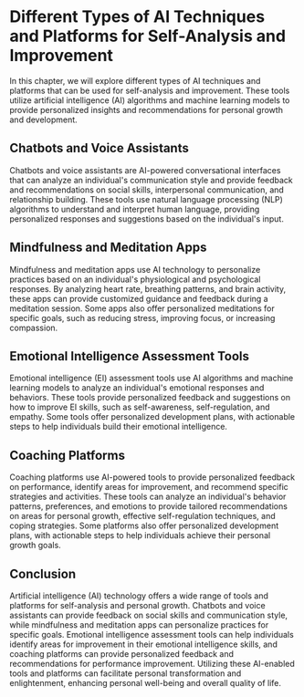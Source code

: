 Different Types of AI Techniques and Platforms for Self-Analysis and Improvement
============================================================================================================================================

In this chapter, we will explore different types of AI techniques and platforms that can be used for self-analysis and improvement. These tools utilize artificial intelligence (AI) algorithms and machine learning models to provide personalized insights and recommendations for personal growth and development.

Chatbots and Voice Assistants
-----------------------------

Chatbots and voice assistants are AI-powered conversational interfaces that can analyze an individual's communication style and provide feedback and recommendations on social skills, interpersonal communication, and relationship building. These tools use natural language processing (NLP) algorithms to understand and interpret human language, providing personalized responses and suggestions based on the individual's input.

Mindfulness and Meditation Apps
-------------------------------

Mindfulness and meditation apps use AI technology to personalize practices based on an individual's physiological and psychological responses. By analyzing heart rate, breathing patterns, and brain activity, these apps can provide customized guidance and feedback during a meditation session. Some apps also offer personalized meditations for specific goals, such as reducing stress, improving focus, or increasing compassion.

Emotional Intelligence Assessment Tools
---------------------------------------

Emotional intelligence (EI) assessment tools use AI algorithms and machine learning models to analyze an individual's emotional responses and behaviors. These tools provide personalized feedback and suggestions on how to improve EI skills, such as self-awareness, self-regulation, and empathy. Some tools offer personalized development plans, with actionable steps to help individuals build their emotional intelligence.

Coaching Platforms
------------------

Coaching platforms use AI-powered tools to provide personalized feedback on performance, identify areas for improvement, and recommend specific strategies and activities. These tools can analyze an individual's behavior patterns, preferences, and emotions to provide tailored recommendations on areas for personal growth, effective self-regulation techniques, and coping strategies. Some platforms also offer personalized development plans, with actionable steps to help individuals achieve their personal growth goals.

Conclusion
----------

Artificial intelligence (AI) technology offers a wide range of tools and platforms for self-analysis and personal growth. Chatbots and voice assistants can provide feedback on social skills and communication style, while mindfulness and meditation apps can personalize practices for specific goals. Emotional intelligence assessment tools can help individuals identify areas for improvement in their emotional intelligence skills, and coaching platforms can provide personalized feedback and recommendations for performance improvement. Utilizing these AI-enabled tools and platforms can facilitate personal transformation and enlightenment, enhancing personal well-being and overall quality of life.
